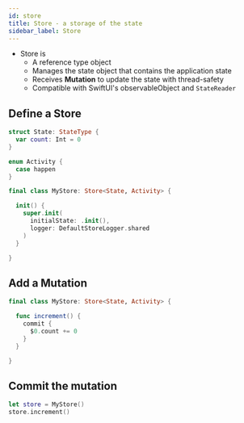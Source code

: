```yaml
---
id: store
title: Store - a storage of the state
sidebar_label: Store
---
```


- Store is
  - A reference type object
  - Manages the state object that contains the application state
  - Receives **Mutation** to update the state with thread-safety
  - Compatible with SwiftUI's observableObject and `StateReader`

## Define a Store

```swift
struct State: StateType {
  var count: Int = 0
}

enum Activity {
  case happen
}

final class MyStore: Store<State, Activity> {

  init() {
    super.init(
      initialState: .init(),
      logger: DefaultStoreLogger.shared
    )
  }

}
```

## Add a Mutation

```swift
final class MyStore: Store<State, Activity> {

  func increment() {
    commit {
      $0.count += 0
    }
  }

}
```

## Commit the mutation

```swift
let store = MyStore()
store.increment()
```
